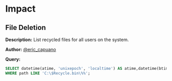 Impact
=========================================

## File Deletion
**Description:** List recycled files for all users on the system.

**Author:** [@eric_capuano](https://twitter.com/eric_capuano)

**Query:** 

```sql tab="Windows"
SELECT datetime(atime, 'unixepoch', 'localtime') AS atime,datetime(btime, 'unixepoch', 'localtime') AS btime,datetime(ctime, 'unixepoch', 'localtime') AS ctime,datetime(mtime, 'unixepoch', 'localtime') AS mtime,path,device,filename,size,type,uid,volume_serial FROM file 
WHERE path LIKE 'C:\$Recycle.bin\%%';
```
